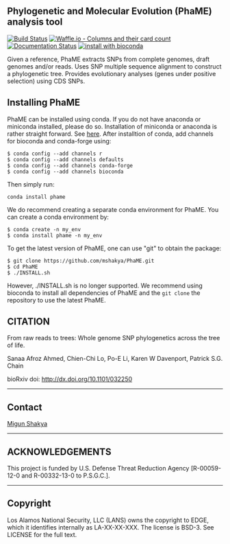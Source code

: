 ## Phylogenetic and Molecular Evolution (PhaME) analysis tool

[![Build Status](https://travis-ci.org/mshakya/PhaME.svg?branch=master)](https://travis-ci.org/mshakya/PhaME)
[![Waffle.io - Columns and their card count](https://badge.waffle.io/mshakya/PhaME-1.svg?columns=all)](https://waffle.io/mshakya/PhaME-1)
[![Documentation Status](https://readthedocs.org/projects/phame/badge/?version=latest)](https://phame.readthedocs.io/en/latest/?badge=latest)
[![install with bioconda](https://img.shields.io/badge/install%20with-bioconda-brightgreen.svg?style=flat-square)](http://bioconda.github.io/recipes/phame/README.html)

Given a reference, PhaME extracts SNPs from complete genomes, draft genomes and/or reads. 
Uses SNP multiple sequence alignment to construct a phylogenetic tree. 
Provides evolutionary analyses (genes under positive selection) using CDS SNPs.


## Installing PhaME

PhaME can be installed using conda. If you do not have anaconda or miniconda installed, please do so. Installation of miniconda or anaconda is rather straight forward. See [here](https://conda.io/miniconda.html). After installtion of conda, add channels for bioconda and conda-forge using:
  
    $ conda config --add channels r
    $ conda config --add channels defaults
    $ conda config --add channels conda-forge
    $ conda config --add channels bioconda

Then simply run:

    conda install phame

We do recommend creating a separate conda environment for PhaME. You can create a conda environment by:

    $ conda create -n my_env
    $ conda install phame -n my_env

To get the latest version of PhaME, one can use "git" to obtain the package:

    $ git clone https://github.com/mshakya/PhaME.git
    $ cd PhaME
    $ ./INSTALL.sh

However, ./INSTALL.sh is no longer supported. We recommend using bioconda to install all dependencies of PhaME and the `git clone` the repository to use the latest PhaME.

## CITATION

From raw reads to trees: Whole genome SNP phylogenetics across the tree of life.

Sanaa Afroz Ahmed, Chien-Chi Lo, Po-E Li, Karen W Davenport, Patrick S.G. Chain

bioRxiv doi: http://dx.doi.org/10.1101/032250

--------------------------------------------------------------
## Contact

[Migun Shakya](mailto:migun@lanl.gov)

--------------------------------------------------------------
## ACKNOWLEDGEMENTS
This project is funded by U.S. Defense Threat Reduction Agency [R-00059-12-0 and R-00332-13-0 to P.S.G.C.].

--------------------------------------------------------------
## Copyright

Los Alamos National Security, LLC (LANS) owns the copyright to EDGE, which it identifies internally as LA-XX-XX-XXX. The license is BSD-3. See LICENSE for the full text.